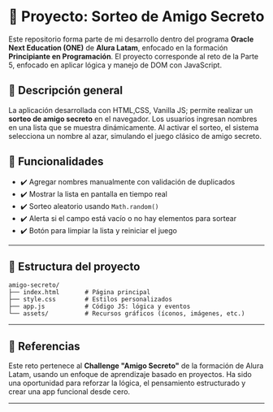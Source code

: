 
# 🎯 Proyecto: Sorteo de Amigo Secreto

Este repositorio forma parte de mi desarrollo dentro del programa **Oracle Next Education (ONE)** de **Alura Latam**, enfocado en la formación **Principiante en Programación**. El proyecto corresponde al reto de la Parte 5, enfocado en aplicar lógica y manejo de DOM con JavaScript.

## 📌 Descripción general

La aplicación desarrollada con HTML,CSS, Vanilla JS; permite realizar un **sorteo de amigo secreto** en el navegador. Los usuarios ingresan nombres en una lista que se muestra dinámicamente. Al activar el sorteo, el sistema selecciona un nombre al azar, simulando el juego clásico de amigo secreto.


## 🧪 Funcionalidades

- ✔️ Agregar nombres manualmente con validación de duplicados
- ✔️ Mostrar la lista en pantalla en tiempo real
- ✔️ Sorteo aleatorio usando `Math.random()`
- ✔️ Alerta si el campo está vacío o no hay elementos para sortear
- ✔️ Botón para limpiar la lista y reiniciar el juego

---

## 📁 Estructura del proyecto

```
amigo-secreto/
├── index.html       # Página principal
├── style.css        # Estilos personalizados
├── app.js           # Código JS: lógica y eventos
└── assets/          # Recursos gráficos (íconos, imágenes, etc.)
```

---

## 🚀 Referencias

Este reto pertenece al **Challenge "Amigo Secreto"** de la formación de Alura Latam, usando un enfoque de aprendizaje basado en proyectos. Ha sido una oportunidad para reforzar la lógica, el pensamiento estructurado y crear una app funcional desde cero.

---

